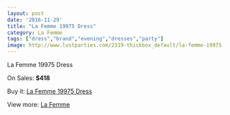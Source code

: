 ```yaml
---
layout: post
date: '2016-11-29'
title: "La Femme 19975 Dress"
category: La Femme
tags: ["dress","brand","evening","dresses","party"]
image: http://www.lustparties.com/2319-thickbox_default/la-femme-19975-dress.jpg
---
```

La Femme 19975 Dress

On Sales: **$418**
<a href="https://www.lustparties.com/en/la-femme/753-la-femme-19975-dress.html"><amp-img layout="responsive" width="600" height="600" src="//www.lustparties.com/2319-thickbox_default/la-femme-19975-dress.jpg" alt="La Femme 19975 Dress 0" /></a>
<a href="https://www.lustparties.com/en/la-femme/753-la-femme-19975-dress.html"><amp-img layout="responsive" width="600" height="600" src="//www.lustparties.com/2320-thickbox_default/la-femme-19975-dress.jpg" alt="La Femme 19975 Dress 1" /></a>
<a href="https://www.lustparties.com/en/la-femme/753-la-femme-19975-dress.html"><amp-img layout="responsive" width="600" height="600" src="//www.lustparties.com/2321-thickbox_default/la-femme-19975-dress.jpg" alt="La Femme 19975 Dress 2" /></a>
<a href="https://www.lustparties.com/en/la-femme/753-la-femme-19975-dress.html"><amp-img layout="responsive" width="600" height="600" src="//www.lustparties.com/2322-thickbox_default/la-femme-19975-dress.jpg" alt="La Femme 19975 Dress 3" /></a>

Buy it: [La Femme 19975 Dress](https://www.lustparties.com/en/la-femme/753-la-femme-19975-dress.html "La Femme 19975 Dress")

View more: [La Femme](https://www.lustparties.com/en/4-la-femme "La Femme")